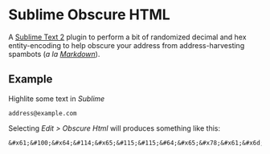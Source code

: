 # Sublime Obscure HTML

A [Sublime Text 2](https://www.sublimetext.com/2) plugin to perform a bit of 
randomized decimal and hex entity-encoding to help obscure your address from 
address-harvesting spambots
(_a la [Markdown](http://daringfireball.net/projects/markdown/syntax#autolink)_).

## Example

Highlite some text in _Sublime_

````
address@example.com
````

Selecting *Edit > Obscure Html* will produces something like this:

````
&#x61;&#100;&#x64;&#114;&#x65;&#115;&#115;&#64;&#x65;&#x78;&#x61;&#x6d;&#x70;&#108;&#x65;&#x2e;&#x63;&#111;&#x6d;
````
